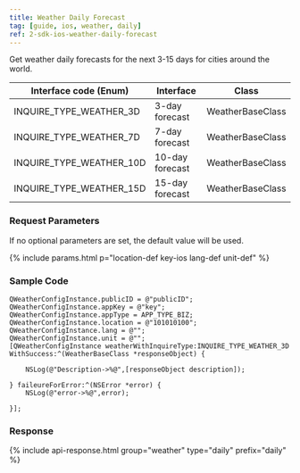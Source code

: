 ```yaml
---
title: Weather Daily Forecast
tag: [guide, ios, weather, daily]
ref: 2-sdk-ios-weather-daily-forecast
---
```


Get weather daily forecasts for the next 3-15 days for cities around the world.

| Interface code (Enum)     | Interface         | Class            |
| ------------------------- | ----------------- | ---------------- |
| INQUIRE_TYPE_WEATHER_3D   | 3-day forecast    | WeatherBaseClass |
| INQUIRE_TYPE_WEATHER_7D   | 7-day forecast    | WeatherBaseClass |
| INQUIRE_TYPE_WEATHER_10D  | 10-day forecast   | WeatherBaseClass |
| INQUIRE_TYPE_WEATHER_15D  | 15-day forecast   | WeatherBaseClass |

### Request Parameters

If no optional parameters are set, the default value will be used.

{% include params.html p="location-def key-ios lang-def unit-def" %}

### Sample Code

```objc
QWeatherConfigInstance.publicID = @"publicID";
QWeatherConfigInstance.appKey = @"key";
QWeatherConfigInstance.appType = APP_TYPE_BIZ;
QWeatherConfigInstance.location = @"101010100";
QWeatherConfigInstance.lang = @"";
QWeatherConfigInstance.unit = @"";
[QWeatherConfigInstance weatherWithInquireType:INQUIRE_TYPE_WEATHER_3D WithSuccess:^(WeatherBaseClass *responseObject) {
        
    NSLog(@"Description->%@",[responseObject description]);
        
} faileureForError:^(NSError *error) {
    NSLog(@"error->%@",error);
        
}];
```

### Response

{% include api-response.html group="weather" type="daily" prefix="daily" %}
